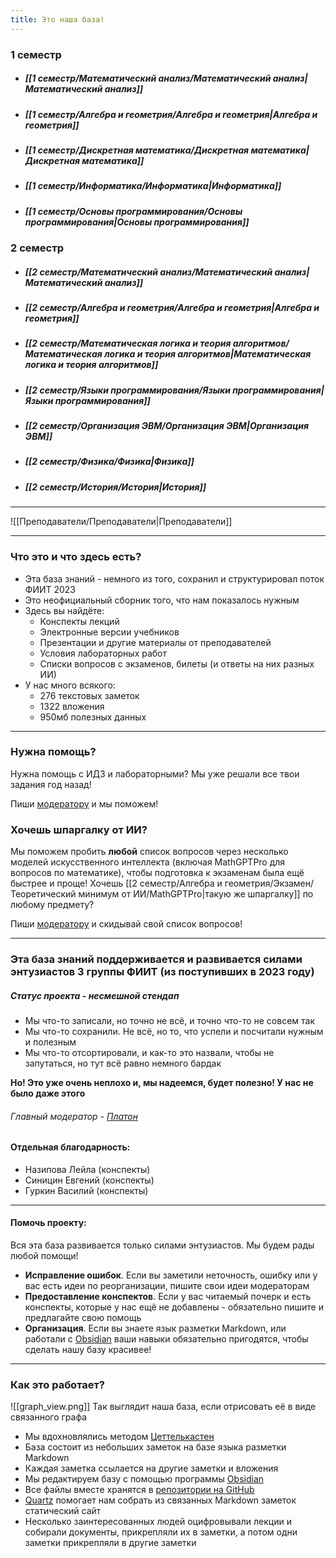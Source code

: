 ```yaml
---
title: Это наша база!
---
```


### 1 семестр
- ##### [[1 семестр/Математический анализ/Математический анализ|Математический анализ]]
- ##### [[1 семестр/Алгебра и геометрия/Алгебра и геометрия|Алгебра и геометрия]]
- ##### [[1 семестр/Дискретная математика/Дискретная математика|Дискретная математика]]
- ##### [[1 семестр/Информатика/Информатика|Информатика]]
- ##### [[1 семестр/Основы программирования/Основы программирования|Основы программирования]]

### 2 семестр
- ##### [[2 семестр/Математический анализ/Математический анализ|Математический анализ]]
- ##### [[2 семестр/Алгебра и геометрия/Алгебра и геометрия|Алгебра и геометрия]]
- ##### [[2 семестр/Математическая логика и теория алгоритмов/Математическая логика и теория алгоритмов|Математическая логика и теория алгоритмов]]
- ##### [[2 семестр/Языки программирования/Языки программирования|Языки программирования]]
- ##### [[2 семестр/Организация ЭВМ/Организация ЭВМ|Организация ЭВМ]]
- ##### [[2 семестр/Физика/Физика|Физика]]
- ##### [[2 семестр/История/История|История]]

---

![[Преподаватели/Преподаватели|Преподаватели]]

---

### Что это и что здесь есть?
- Эта база знаний - немного из того, сохранил и структурировал поток ФИИТ 2023
- Это неофициальный сборник того, что нам показалось нужным
- Здесь вы найдёте:
	- Конспекты лекций
	- Электронные версии учебников
	- Презентации и другие материалы от преподавателей
	- Условия лабораторных работ
	- Списки вопросов с экзаменов, билеты (и ответы на них разных ИИ)
- У нас много всякого:
	- 276 текстовых заметок
	- 1322 вложения
	- 950мб полезных данных

---

### Нужна помощь?

Нужна помощь с ИДЗ и лабораторными? Мы уже решали все твои задания год назад! 

Пиши [модератору](https://t.me/StepanovPlaton) и мы поможем!

### Хочешь шпаргалку от ИИ?

Мы поможем пробить **любой** список вопросов через несколько моделей искусственного интеллекта (включая MathGPTPro для вопросов по математике), чтобы подготовка к экзаменам была ещё быстрее и проще!
Хочешь [[2 семестр/Алгебра и геометрия/Экзамен/Теоретический минимум от ИИ/MathGPTPro|такую же шпаргалку]] по любому предмету? 

Пиши [модератору](https://t.me/StepanovPlaton) и скидывай свой список вопросов!

---

### Эта база знаний поддерживается и развивается силами энтузиастов 3 группы ФИИТ (из поступивших в 2023 году)

##### Статус проекта - несмешной стендап
- Мы что-то записали, но точно не всё, и точно что-то не совсем так
- Мы что-то сохранили. Не всё, но то, что успели и посчитали нужным и полезным
- Мы что-то отсортировали, и как-то это назвали, чтобы не запутаться, но тут всё равно немного бардак
  
**Но! Это уже очень неплохо и, мы надеемся, будет полезно! У нас не было даже этого**

###### Главный модератор - [Платон](https://t.me/StepanovPlaton)
#### Отдельная благодарность: 
- Назипова Лейла (конспекты)
- Синицин Евгений (конспекты)
- Гуркин Василий (конспекты)

---

#### Помочь проекту:
Вся эта база развивается только силами энтузиастов. Мы будем рады любой помощи!
- **Исправление ошибок**. Если вы заметили неточность, ошибку или у вас есть идеи по реорганизации, пишите свои идеи модераторам
- **Предоставление конспектов**. Если у вас читаемый почерк и есть конспекты, которые у нас ещё не добавлены - обязательно пишите и предлагайте свою помощь
- **Организация**. Если вы знаете язык разметки Markdown, или работали с [Obsidian](https://obsidian.md) ваши навыки обязательно пригодятся, чтобы сделать нашу базу красивее!

---

### Как это работает?

![[graph_view.png]]
Так выглядит наша база, если отрисовать её в виде связанного графа

- Мы вдохновлялись методом [Цеттелькастен](https://ru.wikipedia.org/wiki/Цеттелькастен)
- База состоит из небольших заметок на базе языка разметки Markdown
- Каждая заметка ссылается на другие заметки и вложения
- Мы редактируем базу с помощью программы [Obsidian](https://obsidian.md)
- Все файлы вместе хранятся в [репозитории на GitHub](https://github.com/StepanovPlaton/quartz)
- [Quartz](https://quartz.jzhao.xyz) помогает нам собрать из связанных Markdown заметок статический сайт
- Несколько заинтересованных людей оцифровывали лекции и собирали документы, прикрепляли их в заметки, а потом одни заметки прикрепляли в другие заметки
